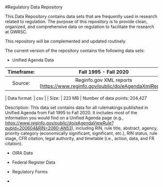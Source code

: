#Regulatory Data Repository 


This Data Repository contains data sets that are frequently used in research related to regulation. The purpose of this repository is to provide clean, organized, and comprehensive data on regulation to facilitate the research at GWRSC.

This repository will be complemented and updated routinely.

The current version of the repository contains the following data sets:

* Unified Agenda Data

| Timeframe: | Fall 1995 - Fall 2020                                                          |
| :--------: | :-----------------------------------------------------------------------------:|
| Source:    | Reginfo.gov XML reports (https://www.reginfo.gov/public/do/eAgendaXmlReport)

| Data format: | csv | 
| Size: | 223 MB
| Number of data points: 204,427

Description: This data set contains data for all rulemakings published in Unified Agenda from Fall 1995 to Fall 2020. It includes most of the information you would find on a Unified Agenda page (e.g., https://www.reginfo.gov/public/do/eAgendaViewRule?pubId=200604&RIN=2060-AN53), including RIN, rule title, abstract, agency, priority category (economically significant, significant, etc.), RIN status, rule stage, CFR citation, legal authority, and timetable (i.e., action, data, and FR citation).

* OIRA Data  
* Federal Register Data

* Regulatory Forms
* 

